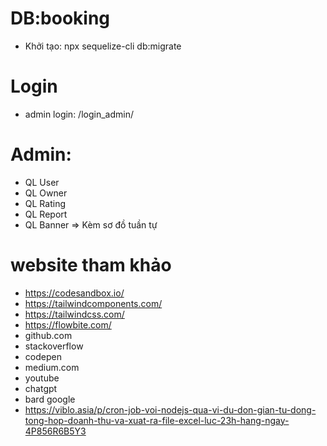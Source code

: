 # DB:booking
+ Khởi tạo: npx sequelize-cli db:migrate
# Login
+ admin login: /login_admin/
# Admin:
+ QL User
+ QL Owner
+ QL Rating
+ QL Report
+ QL Banner
=> Kèm sơ đồ tuần tự 

# website tham khảo
+ https://codesandbox.io/
+ https://tailwindcomponents.com/
+ https://tailwindcss.com/
+ https://flowbite.com/
+ github.com
+ stackoverflow
+ codepen
+ medium.com
+ youtube
+ chatgpt
+ bard google
+ https://viblo.asia/p/cron-job-voi-nodejs-qua-vi-du-don-gian-tu-dong-tong-hop-doanh-thu-va-xuat-ra-file-excel-luc-23h-hang-ngay-4P856R6B5Y3